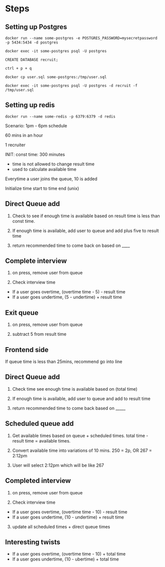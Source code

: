 # Steps

## Setting up Postgres

`docker run --name some-postgres -e POSTGRES_PASSWORD=mysecretpassword -p 5434:5434 -d postgres`

`docker exec -it some-postgres psql -U postgres`

`CREATE DATABASE recruit;`

`ctrl + p + q` 

`docker cp user.sql some-postgres:/tmp/user.sql`

`docker exec -it some-postgres psql -U postgres -d recruit -f /tmp/user.sql`

## Setting up redis
`docker run --name some-redis -p 6379:6379 -d redis`

Scenario:
1pm - 6pm schedule

60 mins in an hour

1 recruiter

INIT:
const time: 300 minutes
- time is not allowed to change
result time
- used to calculate available time

Everytime a user joins the queue, 10 is added

Initialize time start to time end (unix)



## Direct Queue add
1. Check to see if enough time is available based on result time is less than const time.

2. If enough time is available, add user to queue and add plus five to result time

3. return recommended time to come back on based on ____


## Complete interview
1. on press, remove user from queue

2. Check interview time 
- If a user goes overtime, (overtime time - 5) - result time
- If a user goes undertime, (5 - undertime) + result time

## Exit queue 
1. on press, remove user from queue

2. subtract 5 from result time

## Frontend side
If queue time is less than 25mins, recommend go into line
















## Direct Queue add

1. Check time see enough time is available based on (total time) 

2. If enough time is available, add user to queue and add to result time

3. return recommended time to come back based on _____

## Scheduled queue add

1. Get available times based on queue + scheduled times. total time - result time = available times.

2. Convert available time into variations of 10 mins. 250 = 2p, OR 267 = 2:12pm

3. User will select 2:12pm which will be like 267

## Completed interview
1. on press, remove user from queue

2. Check interview time 
- If a user goes overtime, (overtime time - 10) - result time
- If a user goes undertime, (10 - undertime) + result time

3. update all scheduled times + direct queue times

## Interesting twists
- If a user goes overtime, (overtime time - 10) + total time
- If a user goes undertime, (10 - ubertime) + total time